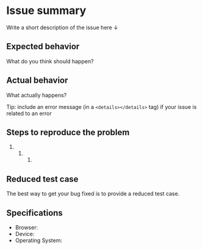 # Issue summary

Write a short description of the issue here ↓

## Expected behavior

What do you think should happen?

## Actual behavior

What actually happens?

Tip: include an error message (in a `<details></details>` tag) if your issue is related to an error

## Steps to reproduce the problem

1. 1. 1.

## Reduced test case

The best way to get your bug fixed is to provide a reduced test case.

## Specifications

- Browser:
- Device:
- Operating System:

